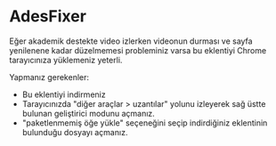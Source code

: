 # AdesFixer

Eğer akademik destekte video izlerken videonun durması ve sayfa yenilenene kadar düzelmemesi probleminiz varsa bu eklentiyi Chrome tarayıcınıza yüklemeniz yeterli.

Yapmanız gerekenler:
- Bu eklentiyi indirmeniz
- Tarayıcınızda "diğer araçlar > uzantılar" yolunu izleyerek sağ üstte bulunan geliştirici modunu açmanız.
- "paketlenmemiş öğe yükle" seçeneğini seçip indirdiğiniz eklentinin bulunduğu dosyayı açmanız.



